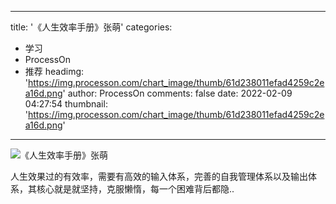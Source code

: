 
---
title: '《人生效率手册》张萌'
categories: 
 - 学习
 - ProcessOn
 - 推荐
headimg: 'https://img.processon.com/chart_image/thumb/61d238011efad4259c2ea16d.png'
author: ProcessOn
comments: false
date: 2022-02-09 04:27:54
thumbnail: 'https://img.processon.com/chart_image/thumb/61d238011efad4259c2ea16d.png'
---

<div>   
<img class="thumb" alt="《人生效率手册》张萌" src="https://img.processon.com/chart_image/thumb/61d238011efad4259c2ea16d.png" referrerpolicy="no-referrer">
<p>人生效果过的有效率，需要有高效的输入体系，完善的自我管理体系以及输出体系，其核心就是就坚持，克服懒惰，每一个困难背后都隐..</p>  
</div>
            